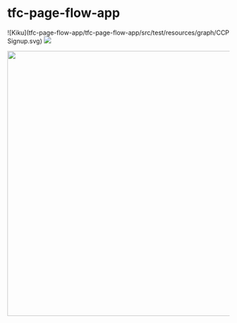 # tfc-page-flow-app

![Kiku](tfc-page-flow-app/tfc-page-flow-app/src/test/resources/graph/CCP Signup.svg)
<img src="./tfc-page-flow-app/tfc-page-flow-app/src/test/resources/graph/CCP Signup.svg">

<div style='float: center'>
  <img style='width: 600px' src="tfc-page-flow-app/tfc-page-flow-app/src/test/resources/graph/CCP Signup.svg"></img>
</div>

